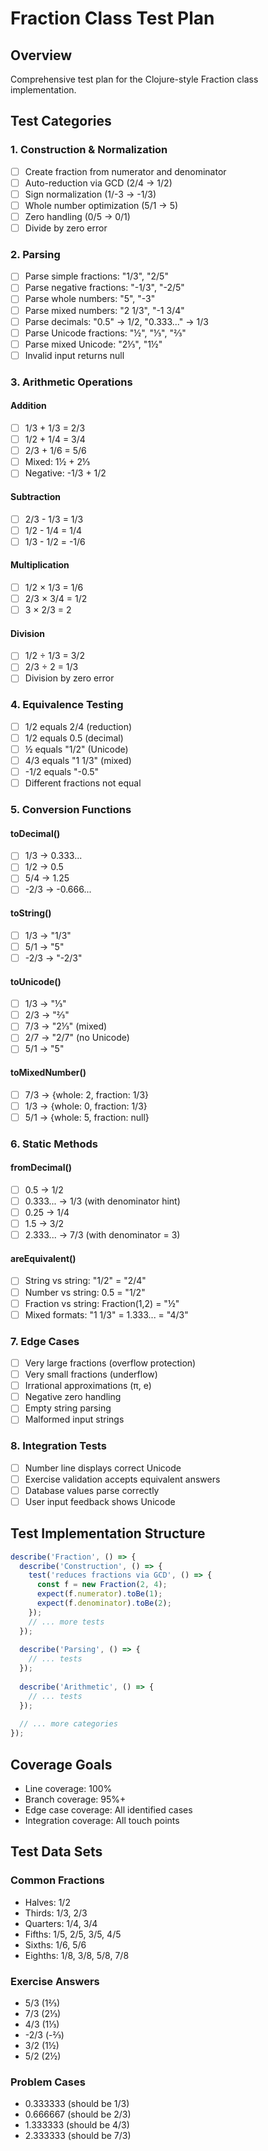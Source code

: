# Fraction Class Test Plan

## Overview
Comprehensive test plan for the Clojure-style Fraction class implementation.

## Test Categories

### 1. Construction & Normalization
- [ ] Create fraction from numerator and denominator
- [ ] Auto-reduction via GCD (2/4 → 1/2)
- [ ] Sign normalization (1/-3 → -1/3)
- [ ] Whole number optimization (5/1 → 5)
- [ ] Zero handling (0/5 → 0/1)
- [ ] Divide by zero error

### 2. Parsing
- [ ] Parse simple fractions: "1/3", "2/5"
- [ ] Parse negative fractions: "-1/3", "-2/5"
- [ ] Parse whole numbers: "5", "-3"
- [ ] Parse mixed numbers: "2 1/3", "-1 3/4"
- [ ] Parse decimals: "0.5" → 1/2, "0.333..." → 1/3
- [ ] Parse Unicode fractions: "½", "⅓", "⅔"
- [ ] Parse mixed Unicode: "2⅓", "1½"
- [ ] Invalid input returns null

### 3. Arithmetic Operations
#### Addition
- [ ] 1/3 + 1/3 = 2/3
- [ ] 1/2 + 1/4 = 3/4
- [ ] 2/3 + 1/6 = 5/6
- [ ] Mixed: 1½ + 2⅓
- [ ] Negative: -1/3 + 1/2

#### Subtraction
- [ ] 2/3 - 1/3 = 1/3
- [ ] 1/2 - 1/4 = 1/4
- [ ] 1/3 - 1/2 = -1/6

#### Multiplication
- [ ] 1/2 × 1/3 = 1/6
- [ ] 2/3 × 3/4 = 1/2
- [ ] 3 × 2/3 = 2

#### Division
- [ ] 1/2 ÷ 1/3 = 3/2
- [ ] 2/3 ÷ 2 = 1/3
- [ ] Division by zero error

### 4. Equivalence Testing
- [ ] 1/2 equals 2/4 (reduction)
- [ ] 1/2 equals 0.5 (decimal)
- [ ] ½ equals "1/2" (Unicode)
- [ ] 4/3 equals "1 1/3" (mixed)
- [ ] -1/2 equals "-0.5"
- [ ] Different fractions not equal

### 5. Conversion Functions
#### toDecimal()
- [ ] 1/3 → 0.333...
- [ ] 1/2 → 0.5
- [ ] 5/4 → 1.25
- [ ] -2/3 → -0.666...

#### toString()
- [ ] 1/3 → "1/3"
- [ ] 5/1 → "5"
- [ ] -2/3 → "-2/3"

#### toUnicode()
- [ ] 1/3 → "⅓"
- [ ] 2/3 → "⅔"
- [ ] 7/3 → "2⅓" (mixed)
- [ ] 2/7 → "2/7" (no Unicode)
- [ ] 5/1 → "5"

#### toMixedNumber()
- [ ] 7/3 → {whole: 2, fraction: 1/3}
- [ ] 1/3 → {whole: 0, fraction: 1/3}
- [ ] 5/1 → {whole: 5, fraction: null}

### 6. Static Methods
#### fromDecimal()
- [ ] 0.5 → 1/2
- [ ] 0.333... → 1/3 (with denominator hint)
- [ ] 0.25 → 1/4
- [ ] 1.5 → 3/2
- [ ] 2.333... → 7/3 (with denominator = 3)

#### areEquivalent()
- [ ] String vs string: "1/2" = "2/4"
- [ ] Number vs string: 0.5 = "1/2"
- [ ] Fraction vs string: Fraction(1,2) = "½"
- [ ] Mixed formats: "1 1/3" = 1.333... = "4/3"

### 7. Edge Cases
- [ ] Very large fractions (overflow protection)
- [ ] Very small fractions (underflow)
- [ ] Irrational approximations (π, e)
- [ ] Negative zero handling
- [ ] Empty string parsing
- [ ] Malformed input strings

### 8. Integration Tests
- [ ] Number line displays correct Unicode
- [ ] Exercise validation accepts equivalent answers
- [ ] Database values parse correctly
- [ ] User input feedback shows Unicode

## Test Implementation Structure

```typescript
describe('Fraction', () => {
  describe('Construction', () => {
    test('reduces fractions via GCD', () => {
      const f = new Fraction(2, 4);
      expect(f.numerator).toBe(1);
      expect(f.denominator).toBe(2);
    });
    // ... more tests
  });
  
  describe('Parsing', () => {
    // ... tests
  });
  
  describe('Arithmetic', () => {
    // ... tests
  });
  
  // ... more categories
});
```

## Coverage Goals
- Line coverage: 100%
- Branch coverage: 95%+
- Edge case coverage: All identified cases
- Integration coverage: All touch points

## Test Data Sets

### Common Fractions
- Halves: 1/2
- Thirds: 1/3, 2/3
- Quarters: 1/4, 3/4
- Fifths: 1/5, 2/5, 3/5, 4/5
- Sixths: 1/6, 5/6
- Eighths: 1/8, 3/8, 5/8, 7/8

### Exercise Answers
- 5/3 (1⅔)
- 7/3 (2⅓)
- 4/3 (1⅓)
- -2/3 (-⅔)
- 3/2 (1½)
- 5/2 (2½)

### Problem Cases
- 0.333333 (should be 1/3)
- 0.666667 (should be 2/3)
- 1.333333 (should be 4/3)
- 2.333333 (should be 7/3)